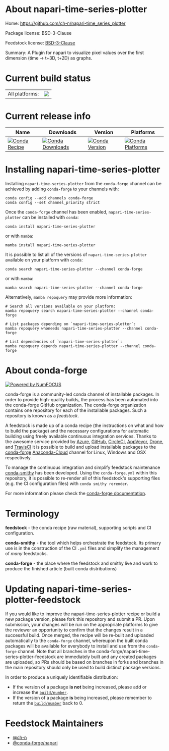 About napari-time-series-plotter
================================

Home: https://github.com/ch-n/napari-time_series_plotter

Package license: BSD-3-Clause

Feedstock license: [BSD-3-Clause](https://github.com/conda-forge/napari-time-series-plotter-feedstock/blob/main/LICENSE.txt)

Summary: A Plugin for napari to visualize pixel values over the first dimension (time -> t+3D, t+2D) as graphs.

Current build status
====================


<table><tr><td>All platforms:</td>
    <td>
      <a href="https://dev.azure.com/conda-forge/feedstock-builds/_build/latest?definitionId=15234&branchName=main">
        <img src="https://dev.azure.com/conda-forge/feedstock-builds/_apis/build/status/napari-time-series-plotter-feedstock?branchName=main">
      </a>
    </td>
  </tr>
</table>

Current release info
====================

| Name | Downloads | Version | Platforms |
| --- | --- | --- | --- |
| [![Conda Recipe](https://img.shields.io/badge/recipe-napari--time--series--plotter-green.svg)](https://anaconda.org/conda-forge/napari-time-series-plotter) | [![Conda Downloads](https://img.shields.io/conda/dn/conda-forge/napari-time-series-plotter.svg)](https://anaconda.org/conda-forge/napari-time-series-plotter) | [![Conda Version](https://img.shields.io/conda/vn/conda-forge/napari-time-series-plotter.svg)](https://anaconda.org/conda-forge/napari-time-series-plotter) | [![Conda Platforms](https://img.shields.io/conda/pn/conda-forge/napari-time-series-plotter.svg)](https://anaconda.org/conda-forge/napari-time-series-plotter) |

Installing napari-time-series-plotter
=====================================

Installing `napari-time-series-plotter` from the `conda-forge` channel can be achieved by adding `conda-forge` to your channels with:

```
conda config --add channels conda-forge
conda config --set channel_priority strict
```

Once the `conda-forge` channel has been enabled, `napari-time-series-plotter` can be installed with `conda`:

```
conda install napari-time-series-plotter
```

or with `mamba`:

```
mamba install napari-time-series-plotter
```

It is possible to list all of the versions of `napari-time-series-plotter` available on your platform with `conda`:

```
conda search napari-time-series-plotter --channel conda-forge
```

or with `mamba`:

```
mamba search napari-time-series-plotter --channel conda-forge
```

Alternatively, `mamba repoquery` may provide more information:

```
# Search all versions available on your platform:
mamba repoquery search napari-time-series-plotter --channel conda-forge

# List packages depending on `napari-time-series-plotter`:
mamba repoquery whoneeds napari-time-series-plotter --channel conda-forge

# List dependencies of `napari-time-series-plotter`:
mamba repoquery depends napari-time-series-plotter --channel conda-forge
```


About conda-forge
=================

[![Powered by
NumFOCUS](https://img.shields.io/badge/powered%20by-NumFOCUS-orange.svg?style=flat&colorA=E1523D&colorB=007D8A)](https://numfocus.org)

conda-forge is a community-led conda channel of installable packages.
In order to provide high-quality builds, the process has been automated into the
conda-forge GitHub organization. The conda-forge organization contains one repository
for each of the installable packages. Such a repository is known as a *feedstock*.

A feedstock is made up of a conda recipe (the instructions on what and how to build
the package) and the necessary configurations for automatic building using freely
available continuous integration services. Thanks to the awesome service provided by
[Azure](https://azure.microsoft.com/en-us/services/devops/), [GitHub](https://github.com/),
[CircleCI](https://circleci.com/), [AppVeyor](https://www.appveyor.com/),
[Drone](https://cloud.drone.io/welcome), and [TravisCI](https://travis-ci.com/)
it is possible to build and upload installable packages to the
[conda-forge](https://anaconda.org/conda-forge) [Anaconda-Cloud](https://anaconda.org/)
channel for Linux, Windows and OSX respectively.

To manage the continuous integration and simplify feedstock maintenance
[conda-smithy](https://github.com/conda-forge/conda-smithy) has been developed.
Using the ``conda-forge.yml`` within this repository, it is possible to re-render all of
this feedstock's supporting files (e.g. the CI configuration files) with ``conda smithy rerender``.

For more information please check the [conda-forge documentation](https://conda-forge.org/docs/).

Terminology
===========

**feedstock** - the conda recipe (raw material), supporting scripts and CI configuration.

**conda-smithy** - the tool which helps orchestrate the feedstock.
                   Its primary use is in the construction of the CI ``.yml`` files
                   and simplify the management of *many* feedstocks.

**conda-forge** - the place where the feedstock and smithy live and work to
                  produce the finished article (built conda distributions)


Updating napari-time-series-plotter-feedstock
=============================================

If you would like to improve the napari-time-series-plotter recipe or build a new
package version, please fork this repository and submit a PR. Upon submission,
your changes will be run on the appropriate platforms to give the reviewer an
opportunity to confirm that the changes result in a successful build. Once
merged, the recipe will be re-built and uploaded automatically to the
`conda-forge` channel, whereupon the built conda packages will be available for
everybody to install and use from the `conda-forge` channel.
Note that all branches in the conda-forge/napari-time-series-plotter-feedstock are
immediately built and any created packages are uploaded, so PRs should be based
on branches in forks and branches in the main repository should only be used to
build distinct package versions.

In order to produce a uniquely identifiable distribution:
 * If the version of a package **is not** being increased, please add or increase
   the [``build/number``](https://docs.conda.io/projects/conda-build/en/latest/resources/define-metadata.html#build-number-and-string).
 * If the version of a package **is** being increased, please remember to return
   the [``build/number``](https://docs.conda.io/projects/conda-build/en/latest/resources/define-metadata.html#build-number-and-string)
   back to 0.

Feedstock Maintainers
=====================

* [@ch-n](https://github.com/ch-n/)
* [@conda-forge/napari](https://github.com/conda-forge/napari/)

